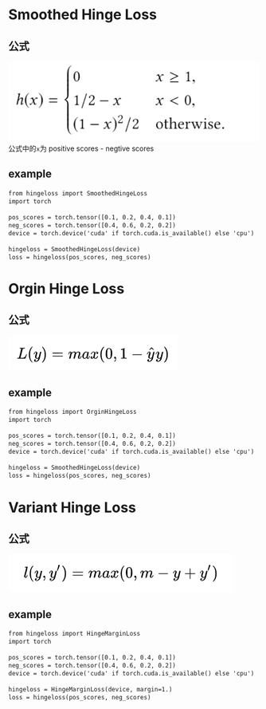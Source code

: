 # Smoothed Hinge Loss

## 公式
![loss function](./img/smoothedhingeloss.png)
公式中的``x``为 positive scores - negtive scores

## example

```
from hingeloss import SmoothedHingeLoss
import torch

pos_scores = torch.tensor([0.1, 0.2, 0.4, 0.1])
neg_scores = torch.tensor([0.4, 0.6, 0.2, 0.2])
device = torch.device('cuda' if torch.cuda.is_available() else 'cpu')

hingeloss = SmoothedHingeLoss(device)
loss = hingeloss(pos_scores, neg_scores)
```

# Orgin Hinge Loss

## 公式
![loss function](./img/orginhingeloss.png)

## example

```
from hingeloss import OrginHingeLoss
import torch

pos_scores = torch.tensor([0.1, 0.2, 0.4, 0.1])
neg_scores = torch.tensor([0.4, 0.6, 0.2, 0.2])
device = torch.device('cuda' if torch.cuda.is_available() else 'cpu')

hingeloss = SmoothedHingeLoss(device)
loss = hingeloss(pos_scores, neg_scores)
```

# Variant Hinge Loss

## 公式
![loss function](./img/hingemarginloss.png)

## example

```
from hingeloss import HingeMarginLoss
import torch

pos_scores = torch.tensor([0.1, 0.2, 0.4, 0.1])
neg_scores = torch.tensor([0.4, 0.6, 0.2, 0.2])
device = torch.device('cuda' if torch.cuda.is_available() else 'cpu')

hingeloss = HingeMarginLoss(device, margin=1.)
loss = hingeloss(pos_scores, neg_scores)
```
